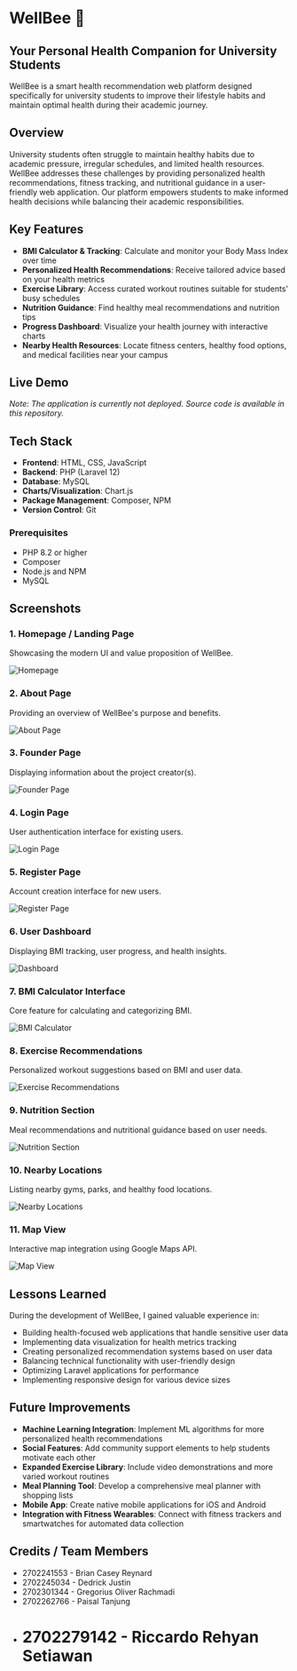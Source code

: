 
# WellBee 🐝

## Your Personal Health Companion for University Students

WellBee is a smart health recommendation web platform designed specifically for university students to improve their lifestyle habits and maintain optimal health during their academic journey.

## Overview

University students often struggle to maintain healthy habits due to academic pressure, irregular schedules, and limited health resources. WellBee addresses these challenges by providing personalized health recommendations, fitness tracking, and nutritional guidance in a user-friendly web application. Our platform empowers students to make informed health decisions while balancing their academic responsibilities.

## Key Features

- **BMI Calculator & Tracking**: Calculate and monitor your Body Mass Index over time
- **Personalized Health Recommendations**: Receive tailored advice based on your health metrics
- **Exercise Library**: Access curated workout routines suitable for students' busy schedules
- **Nutrition Guidance**: Find healthy meal recommendations and nutrition tips
- **Progress Dashboard**: Visualize your health journey with interactive charts
- **Nearby Health Resources**: Locate fitness centers, healthy food options, and medical facilities near your campus

## Live Demo

_Note: The application is currently not deployed. Source code is available in this repository._

## Tech Stack

- **Frontend**: HTML, CSS, JavaScript
- **Backend**: PHP (Laravel 12)
- **Database**: MySQL
- **Charts/Visualization**: Chart.js
- **Package Management**: Composer, NPM
- **Version Control**: Git

### Prerequisites

- PHP 8.2 or higher
- Composer
- Node.js and NPM
- MySQL

## Screenshots

### 1. Homepage / Landing Page

Showcasing the modern UI and value proposition of WellBee.

![Homepage](/screenshots/[1]%20Home.png)

### 2. About Page

Providing an overview of WellBee's purpose and benefits.

![About Page](/screenshots/[5]%20About%20Story.png)

### 3. Founder Page

Displaying information about the project creator(s).

![Founder Page](/screenshots/[6]%20About%20Founders.png)

### 4. Login Page

User authentication interface for existing users.

![Login Page](/screenshots/[8]%20LoginPage.png)

### 5. Register Page

Account creation interface for new users.

![Register Page](/screenshots/[7]%20RegisterPage.png)

### 6. User Dashboard

Displaying BMI tracking, user progress, and health insights.

![Dashboard](/screenshots/[9]%20DashboardPage.png)

### 7. BMI Calculator Interface

Core feature for calculating and categorizing BMI.

![BMI Calculator](/screenshots/[3]%20BMI%20Page.png)

### 8. Exercise Recommendations

Personalized workout suggestions based on BMI and user data.

![Exercise Recommendations](/screenshots/[12]%20Exercise%20Page.png)

### 9. Nutrition Section

Meal recommendations and nutritional guidance based on user needs.

![Nutrition Section](/screenshots/[13]%20Nutrition%20Page.png)

### 10. Nearby Locations

Listing nearby gyms, parks, and healthy food locations.

![Nearby Locations](/screenshots/[14]%20Nearby.png)

### 11. Map View

Interactive map integration using Google Maps API.

![Map View](/screenshots/[15]%20Map%20View.png)

## Lessons Learned

During the development of WellBee, I gained valuable experience in:

- Building health-focused web applications that handle sensitive user data
- Implementing data visualization for health metrics tracking
- Creating personalized recommendation systems based on user data
- Balancing technical functionality with user-friendly design
- Optimizing Laravel applications for performance
- Implementing responsive design for various device sizes

## Future Improvements

- **Machine Learning Integration**: Implement ML algorithms for more personalized health recommendations
- **Social Features**: Add community support elements to help students motivate each other
- **Expanded Exercise Library**: Include video demonstrations and more varied workout routines
- **Meal Planning Tool**: Develop a comprehensive meal planner with shopping lists
- **Mobile App**: Create native mobile applications for iOS and Android
- **Integration with Fitness Wearables**: Connect with fitness trackers and smartwatches for automated data collection

## Credits / Team Members

- 2702241553 - Brian Casey Reynard
- 2702245034 - Dedrick Justin
- 2702301344 - Gregorius Oliver Rachmadi
- 2702262766 - Paisal Tanjung
- # 2702279142 - Riccardo Rehyan Setiawan

